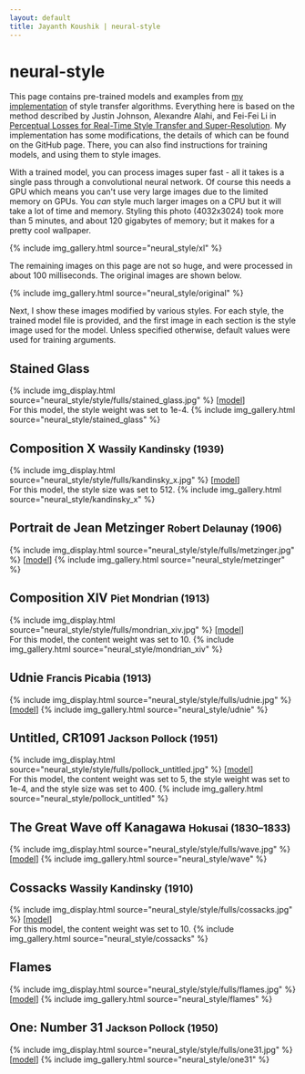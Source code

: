 ```yaml
---
layout: default
title: Jayanth Koushik | neural-style
---
```


# neural-style

This page contains pre-trained models and examples from
[my implementation](https://github.com/jayanthkoushik/neural-style)
of style transfer algorithms. Everything here is based on the method described
by Justin Johnson, Alexandre Alahi, and Fei-Fei Li in
[Perceptual Losses for Real-Time Style Transfer and Super-Resolution](https://arxiv.org/abs/1603.08155).
My implementation has some modifications, the details of which can be found on the GitHub page. There, you can
also find instructions for training models, and using them to style images.

With a trained model, you can process images super fast - all it takes is a single pass through a convolutional
neural network. Of course this needs a GPU which means you can't use very large images due to the limited memory
on GPUs. You *can* style much larger images on a CPU but it will take a lot of time and memory.
Styling this photo (4032x3024) took more than 5 minutes, and about 120 gigabytes of memory; but it makes for a pretty cool
wallpaper.

{% include img_gallery.html source="neural_style/xl" %}

The remaining images on this page are not so huge, and were processed in about 100 milliseconds. The original images
are shown below.

{% include img_gallery.html source="neural_style/original" %}

Next, I show these images modified by various styles. For each style, the trained model file is provided,
and the first image in each section is the style image used for the model.
Unless specified otherwise, default values were used for training arguments.

## Stained Glass
{% include img_display.html source="neural_style/style/fulls/stained_glass.jpg" %}
[[model](https://github.com/jayanthkoushik/neural-style-models/raw/master/stained_glass.h5)]<br>
For this model, the style weight was set to 1e-4.
{% include img_gallery.html source="neural_style/stained_glass" %}

## Composition X <small>Wassily Kandinsky (1939)</small>
{% include img_display.html source="neural_style/style/fulls/kandinsky_x.jpg" %}
[[model](https://github.com/jayanthkoushik/neural-style-models/raw/master/kandinsky_x.h5)]<br>
For this model, the style size was set to 512.
{% include img_gallery.html source="neural_style/kandinsky_x" %}

## Portrait de Jean Metzinger <small>Robert Delaunay (1906)</small>
{% include img_display.html source="neural_style/style/fulls/metzinger.jpg" %}
[[model](https://github.com/jayanthkoushik/neural-style-models/raw/master/metzinger.h5)]
{% include img_gallery.html source="neural_style/metzinger" %}


## Composition XIV <small>Piet Mondrian (1913)</small>
{% include img_display.html source="neural_style/style/fulls/mondrian_xiv.jpg" %}
[[model](https://github.com/jayanthkoushik/neural-style-models/raw/master/mondrian_xiv.h5)]<br>
For this model, the content weight was set to 10.
{% include img_gallery.html source="neural_style/mondrian_xiv" %}

## Udnie <small>Francis Picabia (1913)</small>
{% include img_display.html source="neural_style/style/fulls/udnie.jpg" %}
[[model](https://github.com/jayanthkoushik/neural-style-models/raw/master/udnie.h5)]
{% include img_gallery.html source="neural_style/udnie" %}

## Untitled, CR1091 <small>Jackson Pollock (1951)</small>
{% include img_display.html source="neural_style/style/fulls/pollock_untitled.jpg" %}
[[model](https://github.com/jayanthkoushik/neural-style-models/raw/master/pollock_untitled.h5)]<br>
For this model, the content weight was set to 5, the style weight was set to 1e-4, and the style size was set to 400.
{% include img_gallery.html source="neural_style/pollock_untitled" %}

## The Great Wave off Kanagawa <small>Hokusai (1830–1833)</small>
{% include img_display.html source="neural_style/style/fulls/wave.jpg" %}
[[model](https://github.com/jayanthkoushik/neural-style-models/raw/master/wave.h5)]
{% include img_gallery.html source="neural_style/wave" %}

## Cossacks <small>Wassily Kandinsky (1910)</small>
{% include img_display.html source="neural_style/style/fulls/cossacks.jpg" %}
[[model](https://github.com/jayanthkoushik/neural-style-models/raw/master/cossacks.h5)]<br>
For this model, the content weight was set to 10.
{% include img_gallery.html source="neural_style/cossacks" %}

## Flames
{% include img_display.html source="neural_style/style/fulls/flames.jpg" %}
[[model](https://github.com/jayanthkoushik/neural-style-models/raw/master/flames.h5)]
{% include img_gallery.html source="neural_style/flames" %}

## One: Number 31 <small>Jackson Pollock (1950)</small>
{% include img_display.html source="neural_style/style/fulls/one31.jpg" %}
[[model](https://github.com/jayanthkoushik/neural-style-models/raw/master/one31.h5)]
{% include img_gallery.html source="neural_style/one31" %}
